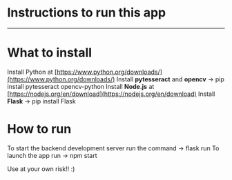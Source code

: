 # Instructions to run this app
---
# What to install
Install Python at [https://www.python.org/downloads/](https://www.python.org/downloads/)
Install **pytesseract** and **opencv** -> pip install pytesseract opencv-python
Install **Node.js** at [https://nodejs.org/en/download](https://nodejs.org/en/download)
Install **Flask** -> pip install Flask

# How to run
To start the backend development server run the command -> flask run
To launch the app run -> npm start

Use at your own risk!! :)
